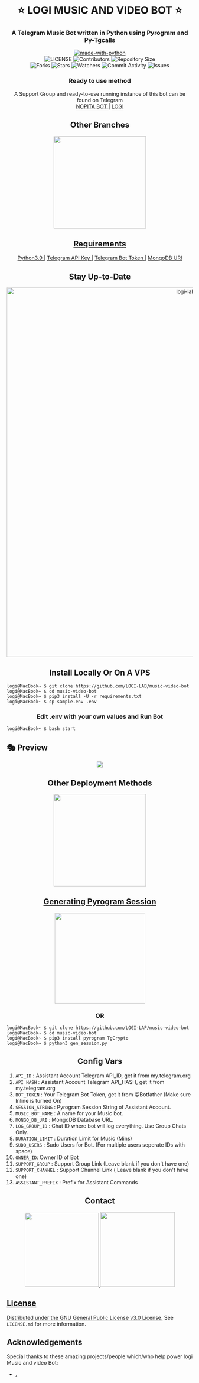 
<h1 align= center><b>⭐️ LOGI MUSIC AND VIDEO BOT ⭐️</b></h1>
<h3 align = center> A Telegram Music Bot written in Python using Pyrogram and Py-Tgcalls </h3>

<p align="center">
<a href="https://python.org"><img src="http://forthebadge.com/images/badges/made-with-python.svg" alt="made-with-python"></a>
<br>
    <img src="https://img.shields.io/github/license/LOGI-LAB/music-video-bot?style=for-the-badge" alt="LICENSE">
    <img src="https://img.shields.io/github/contributors/LOGI-LAB/music-video-bot?style=for-the-badge" alt="Contributors">
    <img src="https://img.shields.io/github/repo-size/LOGI-LAB/music-video-bot?style=for-the-badge" alt="Repository Size"> <br>
    <img src="https://img.shields.io/github/forks/LOGI-LAB/music-video-bot?style=for-the-badge" alt="Forks">
    <img src="https://img.shields.io/github/stars/LOGI-LAB/music-video-bot?style=for-the-badge" alt="Stars">
    <img src="https://img.shields.io/github/watchers/LOGI-LAB/music-video-bot?style=for-the-badge" alt="Watchers">
    <img src="https://img.shields.io/github/commit-activity/w/LOGI-LAB/music-video-bot?style=for-the-badge" alt="Commit Activity">
    <img src="https://img.shields.io/github/issues/LOGI-LAB/music-video-bot?style=for-the-badge" alt="Issues">
</p>

<h3 align="center">
    Ready to use method
</h3>

<p align="center">
    A Support Group and ready-to-use running instance of this bot can be found on Telegram <br>
    <a href="https://telegram.me/LOGI_RO_BOT"> NOPITA BOT </a> |
    <a href="https://telegram.me/LOGI_CHANNEL"> LOGI </a>
</p>


<h2 align="center">
   Other Branches
</h2>

<p align="center">
<a href="https://github.com/LOGI-LAP/music-video-streamer"><img src="https://img.shields.io/badge/VIDEO%20AND%20MUSIC ANOTHER REPO-blueviolet?style=for-the-badge" width="250""/</a>
</p>
    
<h2 align="center">
   Requirements
</h2>

<p align="center">
    <a href="https://www.python.org/downloads/release/python-390/"> Python3.9 </a> |
    <a href="https://docs.pyrogram.org/intro/setup#api-keys"> Telegram API Key </a> |
    <a href="https://t.me/botfather"> Telegram Bot Token </a> |
    <a href="https://telegra.ph/How-To-get-Mongodb-URI-04-06"> MongoDB URI </a>
</p>

<h2 align="center">
   Stay Up-to-Date
</h2>

<p align="center"><img src="https://mir-s3-cdn-cf.behance.net/project_modules/max_1200/1c63d830343079.564a747651c89.jpg" alt="logi-lab Github" width="1000px" /></p>



<h2 align="center">
   Install Locally Or On A VPS
</h2>


```console
logi@MacBook~ $ git clone https://github.com/LOGI-LAB/music-video-bot
logi@MacBook~ $ cd music-video-bot
logi@MacBook~ $ pip3 install -U -r requirements.txt
logi@MacBook~ $ cp sample.env .env
```

<h3 align="center">
    Edit <b>.env</b> with your own values and Run Bot
</h3>

```console
logi@MacBook~ $ bash start
```
## 🎭 Preview
<p align="center">
  <img src="https://store-images.s-microsoft.com/image/apps.56117.13510798887380474.a6b0a1e0-8433-417c-af5a-aed64dfe8859.c85b64d8-e3dc-4a20-b3bd-422c1dafd52e?w=540&h=432&q=60">
</p>


<h2 align="center">
   Other Deployment Methods
</h2>

<p align="center">
<a href="https://heroku.com/deploy/"><img src="https://img.shields.io/badge/Deploy%20To%20Heroku-blueviolet?style=for-the-badge&logo=heroku" width="250""/</a>  

</p>

<h2 align="center">
   Generating Pyrogram Session
</h2>

<p align="center">
<a href="https://t.me/SessionStringGeneratorZBot"><img src="https://img.shields.io/badge/Generate%20On%20Repl-blueviolet?style=for-the-badge&logo=appveyor" width="245""/></a>
 </p>  

<h3 align="center">
    OR
</h3>

```console
logi@MacBook~ $ git clone https://github.com/LOGI-LAP/music-video-bot
logi@MacBook~ $ cd music-video-bot
logi@MacBook~ $ pip3 install pyrogram TgCrypto
logi@MacBook~ $ python3 gen_session.py
```


<h2 align="center">
   Config Vars
</h2>

1. `API_ID` : Assistant Account Telegram API_ID, get it from my.telegram.org
2. `API_HASH` : Assistant Account Telegram API_HASH, get it from my.telegram.org
3. `BOT_TOKEN` : Your Telegram Bot Token, get it from @Botfather (Make sure Inline is turned On)
4. `SESSION_STRING` : Pyrogram Session String of Assistant Account.
5. `MUSIC_BOT_NAME` : A name for your Music bot.
6. `MONGO_DB_URI` : MongoDB Database URL.
7. `LOG_GROUP_ID` : Chat ID where bot will log everything. Use Group Chats Only.
8. `DURATION_LIMIT` : Duration Limit for Music (Mins)
9. `SUDO_USERS` : Sudo Users for Bot. (For multiple users seperate IDs with space)
10. `OWNER_ID`: Owner ID of Bot
11. `SUPPORT_GROUP` : Support Group Link (Leave blank if you don't have one)
12. `SUPPORT_CHANNEL` : Support Channel Link ( Leave blank if you don't have one)
13. `ASSISTANT_PREFIX` : Prefix for Assistant Commands


<h2 align="center">
   Contact
</h2>

<p align="center">
<a href="https://t.me/logi_channel"><img src="https://img.shields.io/badge/logi%20Channel-blueviolet?style=for-the-badge&logo=telegram" width="200""/</a>
<a href="https://t.me/cl_me_logesh"><img src="https://img.shields.io/badge/Contact%20Owner-blueviolet?style=for-the-badge&logo=telegram" width="202""/</a>  
</p>



## License

Distributed under the [GNU General Public License v3.0 License.](https://github.com/LOGI-LAB/music-video-bot/blob/master/LICENSE) See `LICENSE.md` for more information.

## Acknowledgements

Special thanks to these amazing projects/people which/who help power logi Music and video Bot:
    
- [.](https://github.com/god-of-karmas)

